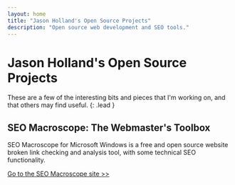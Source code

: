 ```yaml
---
layout: home
title: "Jason Holland's Open Source Projects"
description: "Open source web development and SEO tools."
---
```


# Jason Holland's Open Source Projects

These are a few of the interesting bits and pieces that I'm working on, and that others may find useful.
{: .lead }

## SEO Macroscope: The Webmaster's Toolbox

SEO Macroscope for Microsoft Windows is a free and open source website broken link checking and analysis tool, with some technical SEO functionality.

[Go to the SEO Macroscope site &gt;&gt;](https://nazuke.github.io/SEOMacroscope/)
